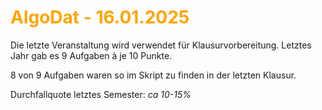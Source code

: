 # <font color = "orange">AlgoDat - 16.01.2025</font>
Die letzte Veranstaltung wird verwendet für Klausurvorbereitung. Letztes Jahr gab es 9 Aufgaben à je 10 Punkte.

8 von 9 Aufgaben waren so im Skript zu finden in der letzten Klausur.

Durchfallquote letztes Semester: *ca 10-15%*
